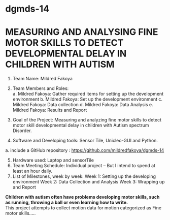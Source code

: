 # dgmds-14
# MEASURING AND ANALYSING FINE MOTOR SKILLS TO DETECT DEVELOPMENTAL DELAY IN CHILDREN WITH AUTISM
1. Team Name: Mildred Fakoya
2. Team Members and Roles:  
a. Mildred Fakoya: Gather required items for setting up the development environment
b. Mildred Fakoya: Set up the development environment
c. Mildred Fakoya: Data collection
d. Mildred Fakoya: Data Analysis
e. Mildred Fakoya: Results and Report

3. Goal of the Project:  Measuring and analyzing fine motor skills to detect motor skill developmental delay in children with Autism spectrum Disorder.

4. Software and Developing tools: Sensor Tile, Unicleo-GUI and Python.

a. include a GitHub repository : https://github.com/mildredfakoya/dgmds-14

5. Hardware used: Laptop and sensorTile
6. Team Meeting Schedule: Individual project – But I intend to spend at least an hour daily.
7. List of Milestones, week by week:
Week 1: Setting up the developing environment
Week 2: Data Collection and Analysis
Week 3: Wrapping up and Report

**Children with autism often have problems developing motor skills, such as running, throwing a ball or even learning how to write.**  
This project attempts to collect motion data for motion categorized as Fine motor skills.....
